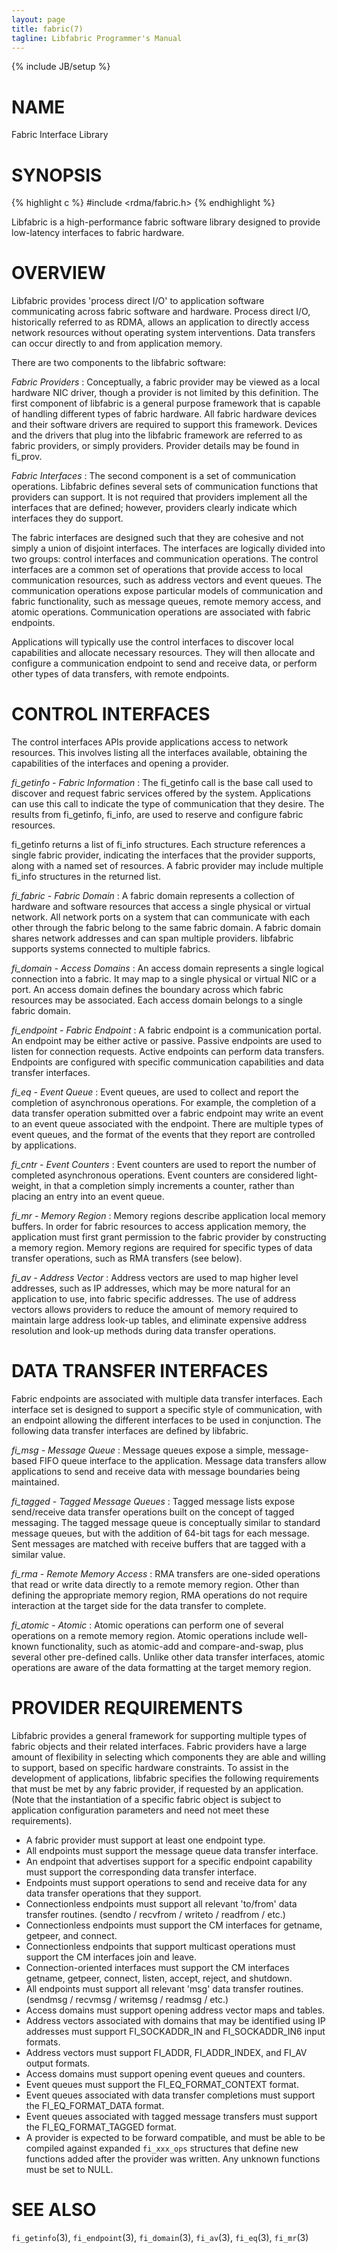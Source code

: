 ```yaml
---
layout: page
title: fabric(7)
tagline: Libfabric Programmer's Manual
---
```

{% include JB/setup %}

# NAME

Fabric Interface Library

# SYNOPSIS

{% highlight c %}
#include <rdma/fabric.h>
{% endhighlight %}

Libfabric is a high-performance fabric software library designed to
provide low-latency interfaces to fabric hardware.

# OVERVIEW

Libfabric provides 'process direct I/O' to application software communicating
across fabric software and hardware.  Process direct I/O, historically
referred to as RDMA, allows an application to directly access network
resources without operating system interventions.  Data transfers can
occur directly to and from application memory.

There are two components to the libfabric software:

*Fabric Providers*
: Conceptually, a fabric provider may be viewed as a local hardware
  NIC driver, though a provider is not limited by this definition.
  The first component of libfabric is a general purpose framework that
  is capable of handling different types of fabric hardware.  All
  fabric hardware devices and their software drivers are required to
  support this framework.  Devices and the drivers that plug into the
  libfabric framework are referred to as fabric providers, or simply
  providers.  Provider details may be found in fi_prov.

*Fabric Interfaces*
: The second component is a set of communication operations.
  Libfabric defines several sets of communication functions that
  providers can support.  It is not required that providers implement
  all the interfaces that are defined; however, providers clearly
  indicate which interfaces they do support.

  The fabric interfaces are designed such that they are cohesive and
  not simply a union of disjoint interfaces.  The interfaces are
  logically divided into two groups: control interfaces and
  communication operations. The control interfaces are a common set of
  operations that provide access to local communication resources,
  such as address vectors and event queues.  The communication
  operations expose particular models of communication and fabric
  functionality, such as message queues, remote memory access, and
  atomic operations.  Communication operations are associated with
  fabric endpoints.

  Applications will typically use the control interfaces to discover
  local capabilities and allocate necessary resources.  They will then
  allocate and configure a communication endpoint to send and receive
  data, or perform other types of data transfers, with remote
  endpoints.

# CONTROL INTERFACES

The control interfaces APIs provide applications access to network
resources.  This involves listing all the interfaces available,
obtaining the capabilities of the interfaces and opening a provider.

*fi_getinfo - Fabric Information*
: The fi_getinfo call is the base call used to discover and request
  fabric services offered by the system.  Applications can use this
  call to indicate the type of communication that they desire.  The
  results from fi_getinfo, fi_info, are used to reserve and configure
  fabric resources.

  fi_getinfo returns a list of fi_info structures.  Each structure
  references a single fabric provider, indicating the interfaces that
  the provider supports, along with a named set of resources.  A
  fabric provider may include multiple fi_info structures in the
  returned list.

*fi_fabric - Fabric Domain*
: A fabric domain represents a collection of hardware and software
  resources that access a single physical or virtual network.  All
  network ports on a system that can communicate with each other
  through the fabric belong to the same fabric domain.  A fabric
  domain shares network addresses and can span multiple providers.
  libfabric supports systems connected to multiple fabrics.

*fi_domain - Access Domains*
: An access domain represents a single logical connection into a
  fabric.  It may map to a single physical or virtual NIC or a port.
  An access domain defines the boundary across which fabric resources
  may be associated.  Each access domain belongs to a single fabric
  domain.

*fi_endpoint - Fabric Endpoint*
: A fabric endpoint is a communication portal.  An endpoint may be
  either active or passive.  Passive endpoints are used to listen for
  connection requests.  Active endpoints can perform data transfers.
  Endpoints are configured with specific communication capabilities
  and data transfer interfaces.

*fi_eq - Event Queue*
: Event queues, are used to collect and report the completion of
  asynchronous operations.  For example, the completion of a data
  transfer operation submitted over a fabric endpoint may write an
  event to an event queue associated with the endpoint.  There are
  multiple types of event queues, and the format of the events that
  they report are controlled by applications.

*fi_cntr - Event Counters*
: Event counters are used to report the number of completed
  asynchronous operations.  Event counters are considered
  light-weight, in that a completion simply increments a counter,
  rather than placing an entry into an event queue.

*fi_mr - Memory Region*
: Memory regions describe application local memory buffers.  In order
  for fabric resources to access application memory, the application
  must first grant permission to the fabric provider by constructing a
  memory region.  Memory regions are required for specific types of
  data transfer operations, such as RMA transfers (see below).

*fi_av - Address Vector*
: Address vectors are used to map higher level addresses, such as IP
  addresses, which may be more natural for an application to use, into
  fabric specific addresses.  The use of address vectors allows
  providers to reduce the amount of memory required to maintain large
  address look-up tables, and eliminate expensive address resolution
  and look-up methods during data transfer operations.

# DATA TRANSFER INTERFACES

Fabric endpoints are associated with multiple data transfer
interfaces.  Each interface set is designed to support a specific
style of communication, with an endpoint allowing the different
interfaces to be used in conjunction.  The following data transfer
interfaces are defined by libfabric.

*fi_msg - Message Queue*
: Message queues expose a simple, message-based FIFO queue interface
  to the application.  Message data transfers allow applications to
  send and receive data with message boundaries being maintained.

*fi_tagged - Tagged Message Queues*
: Tagged message lists expose send/receive data transfer operations
  built on the concept of tagged messaging.  The tagged message queue
  is conceptually similar to standard message queues, but with the
  addition of 64-bit tags for each message.  Sent messages are matched
  with receive buffers that are tagged with a similar value.

*fi_rma - Remote Memory Access*
: RMA transfers are one-sided operations that read or write data
  directly to a remote memory region.  Other than defining the
  appropriate memory region, RMA operations do not require interaction
  at the target side for the data transfer to complete.

*fi_atomic - Atomic*
: Atomic operations can perform one of several operations on a remote
  memory region.  Atomic operations include well-known functionality,
  such as atomic-add and compare-and-swap, plus several other
  pre-defined calls.  Unlike other data transfer interfaces, atomic
  operations are aware of the data formatting at the target memory
  region.

# PROVIDER REQUIREMENTS

Libfabric provides a general framework for supporting multiple types
of fabric objects and their related interfaces.  Fabric providers have
a large amount of flexibility in selecting which components they are
able and willing to support, based on specific hardware constraints.
To assist in the development of applications, libfabric specifies the
following requirements that must be met by any fabric provider, if
requested by an application.  (Note that the instantiation of a
specific fabric object is subject to application configuration
parameters and need not meet these requirements).

* A fabric provider must support at least one endpoint type.
* All endpoints must support the message queue data transfer
  interface.
* An endpoint that advertises support for a specific endpoint
  capability must support the corresponding data transfer interface.
* Endpoints must support operations to send and receive data for any
  data transfer operations that they support.
* Connectionless endpoints must support all relevant 'to/from' data
  transfer routines. (sendto / recvfrom / writeto / readfrom / etc.)
* Connectionless endpoints must support the CM interfaces for getname,
  getpeer, and connect.
* Connectionless endpoints that support multicast operations must
  support the CM interfaces join and leave.
* Connection-oriented interfaces must support the CM interfaces
  getname, getpeer, connect, listen, accept, reject, and shutdown.
* All endpoints must support all relevant 'msg' data transfer
  routines.  (sendmsg / recvmsg / writemsg / readmsg / etc.)
* Access domains must support opening address vector maps and tables.
* Address vectors associated with domains that may be identified using
  IP addresses must support FI_SOCKADDR_IN and FI_SOCKADDR_IN6 input
  formats.
* Address vectors must support FI_ADDR, FI_ADDR_INDEX, and FI_AV
  output formats.
* Access domains must support opening event queues and counters.
* Event queues must support the FI_EQ_FORMAT_CONTEXT format.
* Event queues associated with data transfer completions must support
  the FI_EQ_FORMAT_DATA format.
* Event queues associated with tagged message transfers must support
  the FI_EQ_FORMAT_TAGGED format.
* A provider is expected to be forward compatible, and must be able to
  be compiled against expanded `fi_xxx_ops` structures that define new
  functions added after the provider was written.  Any unknown
  functions must be set to NULL.

# SEE ALSO

`fi_getinfo`(3), `fi_endpoint`(3), `fi_domain`(3), `fi_av`(3),
`fi_eq`(3), `fi_mr`(3)
